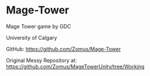 # Mage-Tower
Mage Tower game by GDC

University of Calgary

GitHub:
https://github.com/Zomus/Mage-Tower

Original Messy Repository at:
https://github.com/Zomus/MageTowerUnity/tree/Working